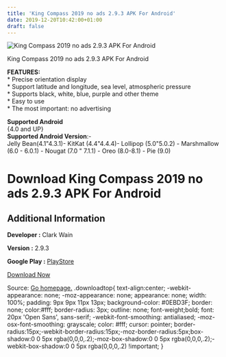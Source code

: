 ```yaml
---
title: 'King Compass 2019 no ads 2.9.3 APK For Android'
date: 2019-12-20T10:42:00+01:00
draft: false
---
```


![King Compass 2019 no ads 2.9.3 APK For Android](https://i0.wp.com/apkhome.net/wp-content/uploads/2019/12/King-Compass-2019-no-ads-2.9.3.png "King Compass 2019 no ads 2.9.3 APK For Android")

  

King Compass 2019 no ads 2.9.3 APK For Android

**FEATURES:**  
\* Precise orientation display  
\* Support latitude and longitude, sea level, atmospheric pressure  
\* Supports black, white, blue, purple and other theme  
\* Easy to use  
\* The most important: no advertising

**Supported Android**  
{4.0 and UP}  
**Supported Android Version**:-  
Jelly Bean(4.1"4.3.1)- KitKat (4.4"4.4.4)- Lollipop (5.0"5.0.2) - Marshmallow (6.0 - 6.0.1) - Nougat (7.0 " 7.1.1) - Oreo (8.0-8.1) - Pie (9.0)

Download King Compass 2019 no ads 2.9.3 APK For Android
=======================================================

Additional Information
----------------------

**Developer :** Clark Wain

**Version :** 2.9.3

**Google Play :** [PlayStore](https://play.google.com/store/apps/details?id=cn.bassy.kingcompass)

  

[Download Now](https://store4app.co/post/king-compass-2019-no-ads-2-9-3-apk-for-android_1576782081)

  
Source: [Go homepage.](https://store4app.co/post/king-compass-2019-no-ads-2-9-3-apk-for-android_1576782081) .downloadtop{ text-align:center; -webkit-appearance: none; -moz-appearance: none; appearance: none; width: 100%; padding: 9px 9px 11px 13px; background-color: #0EBD3F; border: none; color:#fff; border-radius: 3px; outline: none; font-weight;bold; font: 20px 'Open Sans', sans-serif; -webkit-font-smoothing: antialiased; -moz-osx-font-smoothing: grayscale; color: #fff; cursor: pointer; border-radius:15px;-webkit-border-radius:15px;-moz-border-radius:5px;box-shadow:0 0 5px rgba(0,0,0,.2);-moz-box-shadow:0 0 5px rgba(0,0,0,.2);-webkit-box-shadow:0 0 5px rgba(0,0,0,.2) !important; }